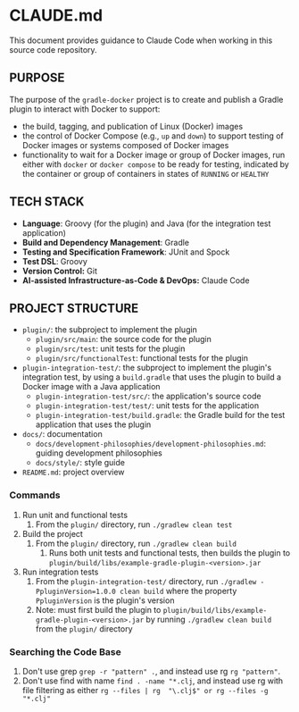 # CLAUDE.md
This document provides guidance to Claude Code when working in this source code repository.

## PURPOSE
The purpose of the `gradle-docker` project is to create and publish a Gradle plugin to interact with Docker to support:
- the build, tagging, and publication of Linux (Docker) images
- the control of Docker Compose (e.g., `up` and `down`) to support testing of Docker images or systems composed of 
Docker images
- functionality to wait for a Docker image or group of Docker images, run either with `docker` or `docker compose` to be
ready for testing, indicated by the container or group of containers in states of `RUNNING` or `HEALTHY`

## TECH STACK
- **Language**: Groovy (for the plugin) and Java (for the integration test application)
- **Build and Dependency Management**: Gradle
- **Testing and Specification Framework**: JUnit and Spock
- **Test DSL**: Groovy
- **Version Control:** Git
- **AI-assisted Infrastructure-as-Code & DevOps:** Claude Code

## PROJECT STRUCTURE
- `plugin/`: the subproject to implement the plugin
   - `plugin/src/main`: the source code for the plugin
   - `plugin/src/test`: unit tests for the plugin
   - `plugin/src/functionalTest`: functional tests for the plugin
- `plugin-integration-test/`: the subproject to implement the plugin's integration test, by using a `build.gradle` that
  uses the plugin to build a Docker image with a Java application
   - `plugin-integration-test/src/`: the application's source code
   - `plugin-integration-test/test/`: unit tests for the application
   - `plugin-integration-test/build.gradle`: the Gradle build for the test application that uses the plugin
- `docs/`: documentation
   - `docs/development-philosophies/development-philosophies.md`: guiding development philosophies 
   - `docs/style/`: style guide 
- `README.md`: project overview

### Commands
1. Run unit and functional tests
   1. From the `plugin/` directory, run `./gradlew clean test` 
1. Build the project
   1. From the `plugin/` directory, run `./gradlew clean build`
      1. Runs both unit tests and functional tests, then builds the plugin to 
      `plugin/build/libs/example-gradle-plugin-<version>.jar` 
1. Run integration tests
   1. From the `plugin-integration-test/` directory, run `./gradlew -PpluginVersion=1.0.0 clean build` where the 
   property `PpluginVersion` is the plugin's version 
   1. Note: must first build the plugin to `plugin/build/libs/example-gradle-plugin-<version>.jar` by running 
   `./gradlew clean build` from the `plugin/` directory

### Searching the Code Base
1. Don't use grep `grep -r "pattern" .`, and instead use rg `rg "pattern"`.
1. Don't use find with name `find . -name "*.clj`, and instead use rg with file filtering as either `rg --files | rg 
   "\.clj$" or rg --files -g "*.clj"`